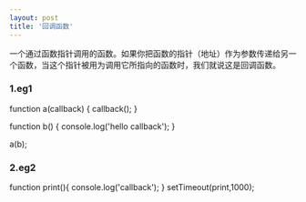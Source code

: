 ```yaml
---
layout: post
title: '回调函数'
---
```

一个通过函数指针调用的函数。如果你把函数的指针（地址）作为参数传递给另一个函数，当这个指针被用为调用它所指向的函数时，我们就说这是回调函数。 
<!--break-->
### 1.eg1
function a(callback) {
    callback();
}

function b() {
    console.log('hello callback');
}

a(b); 
### 2.eg2
function print(){
	console.log('callback');
}
setTimeout(print,1000);

